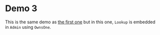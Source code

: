# Demo 3

This is the same demo as [the first one](../demo1) but in this one, `Lookup` is
embedded in `Admin` using `OwnsOne`.
